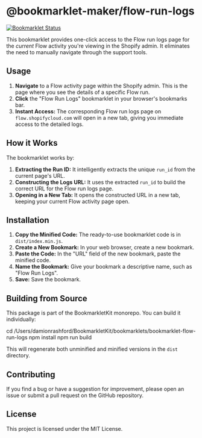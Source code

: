 # @bookmarklet-maker/flow-run-logs

[![Bookmarklet Status](https://img.shields.io/badge/status-ready-brightgreen.svg)](https://shields.io/)

This bookmarklet provides one-click access to the Flow run logs page for the *current* Flow activity you're viewing in the Shopify admin. It eliminates the need to manually navigate through the support tools.

## Usage

1. **Navigate** to a Flow activity page within the Shopify admin. This is the page where you see the details of a specific Flow run.
2. **Click** the "Flow Run Logs" bookmarklet in your browser's bookmarks bar.
3. **Instant Access:** The corresponding Flow run logs page on `flow.shopifycloud.com` will open in a new tab, giving you immediate access to the detailed logs.

## How it Works

The bookmarklet works by:

1. **Extracting the Run ID:** It intelligently extracts the unique `run_id` from the current page's URL.
2. **Constructing the Logs URL:** It uses the extracted `run_id` to build the correct URL for the Flow run logs page.
3. **Opening in a New Tab:** It opens the constructed URL in a new tab, keeping your current Flow activity page open.

## Installation

1. **Copy the Minified Code:** The ready-to-use bookmarklet code is in `dist/index.min.js`.
2. **Create a New Bookmark:** In your web browser, create a new bookmark.
3. **Paste the Code:** In the "URL" field of the new bookmark, paste the minified code.
4. **Name the Bookmark:** Give your bookmark a descriptive name, such as "Flow Run Logs".
5. **Save:** Save the bookmark.

## Building from Source

This package is part of the BookmarkletKit monorepo. You can build it individually:

cd /Users/damionrashford/BookmarkletKit/bookmarklets/bookmarklet-flow-run-logs
npm install
npm run build

This will regenerate both unminified and minified versions in the `dist` directory.

## Contributing

If you find a bug or have a suggestion for improvement, please open an issue or submit a pull request on the GitHub repository.

## License

This project is licensed under the MIT License.